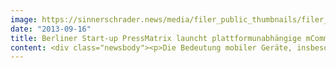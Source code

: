 ```yaml
---
image: https://sinnerschrader.news/media/filer_public_thumbnails/filer_public/35/a2/35a2b627-fe9f-49df-8ca5-65661f915f07/varfoldersdjk8pxf42x64d8fxslz8jcc8fc0000gnttmpchfaby__480x288_q85_crop_subsampling-2_upscale.jpg
date: "2013-09-16"
title: Berliner Start-up PressMatrix launcht plattformunabhängige mCommerce-Lösung ShopMatrix
content: <div class="newsbody"><p>Die Bedeutung mobiler Geräte, insbesondere von Tablets im eCommerce wächst rasant. Immer mehr Menschen stöbern per iPad gemütlich auf den Shopping-Plattformen, um dann bequem und schnell zu ordern. Doch viele Shops sind auf diese mobile Welt nicht vorbereitet.</p><p>PressMatrix launcht daher sein neuestes Produkt&#58; <a href="http&#58;//shopmatrix.com">ShopMatrix</a> - die einfachste Möglichkeit, einen Online-Shop in eine native App für Tablets zu verwandeln. Die White-Label-Lösung ist visuell hochgradig anpassbar, erfordert keinerlei IT-Kenntnisse und funktioniert mit jedem Standard Shopsystem - im ersten Schritt mit allen Shops auf Magento-Basis. Bei Konzept und Design von ShopMatrix unterstützte SinnerSchrader Mobile aus Berlin mit ihrer langjährigen Erfahrungen im mobile Commerce.</p><p>Der Fokus liegt auf hoher User Experience, insbesondere für die weibliche Zielgruppe. Zusammengefasst „Catch, Couch, Cash“&#58; die White-Label App fängt (“Catch”) die Nutzerin z.B. mit Push-Notifications und kontextuellen Elementen, bietet flüssige und intuitive “Couch” Shopping-Experience, gefolgt von einem schnellen und standardisierten Check-out (“Cash”).</p><p>Die standardisierte Software-as-a-Service Lösung (SaaS) generiert im Handumdrehen Apps für alle Plattformen bei einem Pauschalpreis von 499 Euro im Monat. PressMatrix überträgt damit sein Erfolgskonzept aus dem E-Publishing in den eCommerce Markt.</p><p>Einer der ersten ShopMatrix-Kunden ist bellybutton. Die Lifestylemarke rund um die Themen Schwangerschaft, Kinder und Familie ist ab sofort mit nativen Apps präsent. Sie wurden für iOS und Android programmiert.</p><p>“Shopping auf Tablets wächst rasant. Mit ShopMatrix erhalten Shop-Betreiber jetzt ihre eigene native App unter ihrer Marke. Das Ganze mit einer User Experience, die sich mit allen großen mCommerce Apps messen kann“, sagt Daniel Höpfner CEO der Berliner Start-ups.</p><p>„Wir haben alle unsere Erfahrungen im eCommerce und im Usability-Bereich für Apps zusammengenommen, um ein kreatives Konzept für ShopMatrix vorzustellen, was einzigartig ist und die Vorteile einer App nutzt. Das Ergebnis&#58; eine Tablet-App voller Interaktion, mit schnellem Stöbern und effizientem Check-out“, sagt Laurent Burdin, Managing Director SinnerSchrader Mobile, Berlin.</p><p><strong>Über SinnerSchrader Mobile<br/></strong>SinnerSchrader Mobile ist eine Full-Service Mobile Agentur aus Berlin. 40 Mitarbeiter aus den Bereichen Strategie, Mobile Konzept/Design, Server Consulting und Mobile Development bieten mobile Expertise aus erster Hand. Dabei arbeitet SinnerSchrader Mobile ebenso mit etablierten Unternehmen, wie auch mit aufstrebenden Start-Ups.<br/>www.sinnerschrader-mobile.com</p><p><strong>Über PressMatrix<br/></strong>PressMatrix ist ein international schnell wachsendes Technology Start-up in den Bereichen Digital Publishing (<a href="http&#58;//www.pressmatrix.de">www.pressmatrix.de</a>) und mCommerce (<a href="http&#58;//shopmatrix.com">www.shopmatrix.com</a>). Die innovativen Plattformen ermöglichen es Verlagen, Unternehmen und Web-Shop Betreibern neue Märkte im mobilen Umfeld zu erschließen. Mit über 1.000 veröffentlichten nativen Apps und mit derzeit 50 Mitarbeitern aus 10 verschiedenen Ländern, ist PressMatrix Marktführer in Deutschland.</p><p><strong>Kontakt SinnerSchrader Mobile<br/></strong>SinnerSchrader AG<br/>Benjamin Nickel<br/>Head of Corporate Communications<br/>+49 40 398855-542<br/>benjamin.nickel@sinnerschrader.com</p><p><strong>Kontakt PressMatrix<br/></strong>PressMatrix GmbH<br/>Stephanie Peter<br/>+49 30 922 779 30<br/>presse@pressmatrix.de</p></div>
---
```

